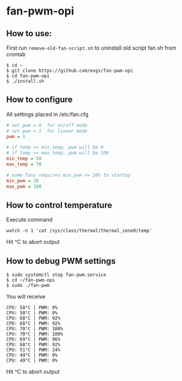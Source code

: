 # fan-pwm-opi

## How to use:

First run ```remove-old-fan-script.sh``` to uninstall old script fan.sh from crontab

```shell
$ cd ~
$ git clone https://github.com/evgs/fan-pwm-opi
$ cd fan-pwm-opi
$ ./install.sh
```


## How to configure

All settings placed in /etc/fan.cfg

```fan.cfg
# set pwm = 0  for on/off mode
# set pwm = 1  for linear mode
pwm = 1

# if temp <= min_temp, pwm will be 0
# if temp >= max_temp, pwm will be 100
min_temp = 50
max_temp = 70

# some fans requires min_pwm >= 20% to startup
min_pwm = 20
max_pwm = 100
```
## How to control temperature

Execute command

```watch -n 1 'cat /sys/class/thermal/thermal_zone0/temp' ```

Hit ^C to abort output

## How to debug PWM settings

```
$ sudo systemctl stop fan-pwm.service
$ cd ~/fan-pwm-opi
$ sudo ./fan-pwm
```

You will receive
```
CPU: 50°C | PWM: 0%
CPU: 50°C | PWM: 0%
CPU: 68°C | PWM: 92%
CPU: 68°C | PWM: 92%
CPU: 70°C | PWM: 100%
CPU: 70°C | PWM: 100%
CPU: 69°C | PWM: 96%
CPU: 68°C | PWM: 92%
CPU: 51°C | PWM: 24%
CPU: 49°C | PWM: 0%
CPU: 49°C | PWM: 0%
```
Hit ^C to abort output
